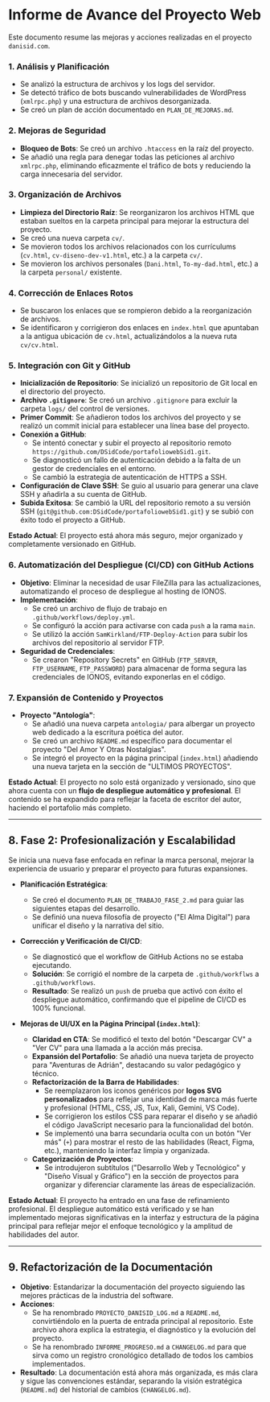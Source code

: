 # Informe de Avance del Proyecto Web

Este documento resume las mejoras y acciones realizadas en el proyecto `danisid.com`.

### 1. Análisis y Planificación

- Se analizó la estructura de archivos y los logs del servidor.
- Se detectó tráfico de bots buscando vulnerabilidades de WordPress (`xmlrpc.php`) y una estructura de archivos desorganizada.
- Se creó un plan de acción documentado en `PLAN_DE_MEJORAS.md`.

### 2. Mejoras de Seguridad

- **Bloqueo de Bots**: Se creó un archivo `.htaccess` en la raíz del proyecto.
- Se añadió una regla para denegar todas las peticiones al archivo `xmlrpc.php`, eliminando eficazmente el tráfico de bots y reduciendo la carga innecesaria del servidor.

### 3. Organización de Archivos

- **Limpieza del Directorio Raíz**: Se reorganizaron los archivos HTML que estaban sueltos en la carpeta principal para mejorar la estructura del proyecto.
- Se creó una nueva carpeta `cv/`.
- Se movieron todos los archivos relacionados con los currículums (`cv.html`, `cv-diseno-dev-v1.html`, etc.) a la carpeta `cv/`.
- Se movieron los archivos personales (`Dani.html`, `To-my-dad.html`, etc.) a la carpeta `personal/` existente.

### 4. Corrección de Enlaces Rotos

- Se buscaron los enlaces que se rompieron debido a la reorganización de archivos.
- Se identificaron y corrigieron dos enlaces en `index.html` que apuntaban a la antigua ubicación de `cv.html`, actualizándolos a la nueva ruta `cv/cv.html`.

### 5. Integración con Git y GitHub

- **Inicialización de Repositorio**: Se inicializó un repositorio de Git local en el directorio del proyecto.
- **Archivo `.gitignore`**: Se creó un archivo `.gitignore` para excluir la carpeta `logs/` del control de versiones.
- **Primer Commit**: Se añadieron todos los archivos del proyecto y se realizó un commit inicial para establecer una línea base del proyecto.
- **Conexión a GitHub**: 
    - Se intentó conectar y subir el proyecto al repositorio remoto `https://github.com/DSidCode/portafoliowebSid1.git`.
    - Se diagnosticó un fallo de autenticación debido a la falta de un gestor de credenciales en el entorno.
    - Se cambió la estrategia de autenticación de HTTPS a SSH.
- **Configuración de Clave SSH**: Se guio al usuario para generar una clave SSH y añadirla a su cuenta de GitHub.
- **Subida Exitosa**: Se cambió la URL del repositorio remoto a su versión SSH (`git@github.com:DSidCode/portafoliowebSid1.git`) y se subió con éxito todo el proyecto a GitHub.

**Estado Actual**: El proyecto está ahora más seguro, mejor organizado y completamente versionado en GitHub.

### 6. Automatización del Despliegue (CI/CD) con GitHub Actions

- **Objetivo**: Eliminar la necesidad de usar FileZilla para las actualizaciones, automatizando el proceso de despliegue al hosting de IONOS.
- **Implementación**:
    - Se creó un archivo de flujo de trabajo en `.github/workflows/deploy.yml`.
    - Se configuró la acción para activarse con cada `push` a la rama `main`.
    - Se utilizó la acción `SamKirkland/FTP-Deploy-Action` para subir los archivos del repositorio al servidor FTP.
- **Seguridad de Credenciales**:
    - Se crearon "Repository Secrets" en GitHub (`FTP_SERVER`, `FTP_USERNAME`, `FTP_PASSWORD`) para almacenar de forma segura las credenciales de IONOS, evitando exponerlas en el código.

### 7. Expansión de Contenido y Proyectos

- **Proyecto "Antología"**:
    - Se añadió una nueva carpeta `antologia/` para albergar un proyecto web dedicado a la escritura poética del autor.
    - Se creó un archivo `README.md` específico para documentar el proyecto "Del Amor Y Otras Nostalgias".
    - Se integró el proyecto en la página principal (`index.html`) añadiendo una nueva tarjeta en la sección de "ULTIMOS PROYECTOS".

**Estado Actual**: El proyecto no solo está organizado y versionado, sino que ahora cuenta con un **flujo de despliegue automático y profesional**. El contenido se ha expandido para reflejar la faceta de escritor del autor, haciendo el portafolio más completo.

---

## 8. Fase 2: Profesionalización y Escalabilidad

Se inicia una nueva fase enfocada en refinar la marca personal, mejorar la experiencia de usuario y preparar el proyecto para futuras expansiones.

- **Planificación Estratégica**:
    - Se creó el documento `PLAN_DE_TRABAJO_FASE_2.md` para guiar las siguientes etapas del desarrollo.
    - Se definió una nueva filosofía de proyecto ("El Alma Digital") para unificar el diseño y la narrativa del sitio.

- **Corrección y Verificación de CI/CD**:
    - Se diagnosticó que el workflow de GitHub Actions no se estaba ejecutando.
    - **Solución**: Se corrigió el nombre de la carpeta de `.github/workflws` a `.github/workflows`.
    - **Resultado**: Se realizó un `push` de prueba que activó con éxito el despliegue automático, confirmando que el pipeline de CI/CD es 100% funcional.

- **Mejoras de UI/UX en la Página Principal (`index.html`)**:
    - **Claridad en CTA**: Se modificó el texto del botón "Descargar CV" a "Ver CV" para una llamada a la acción más precisa.
    - **Expansión del Portafolio**: Se añadió una nueva tarjeta de proyecto para "Aventuras de Adrián", destacando su valor pedagógico y técnico.
    - **Refactorización de la Barra de Habilidades**:
        - Se reemplazaron los iconos genéricos por **logos SVG personalizados** para reflejar una identidad de marca más fuerte y profesional (HTML, CSS, JS, Tux, Kali, Gemini, VS Code).
        - Se corrigieron los estilos CSS para reparar el diseño y se añadió el código JavaScript necesario para la funcionalidad del botón.
        - Se implementó una barra secundaria oculta con un botón "Ver más" (`+`) para mostrar el resto de las habilidades (React, Figma, etc.), manteniendo la interfaz limpia y organizada.
    - **Categorización de Proyectos**:
        - Se introdujeron subtítulos ("Desarrollo Web y Tecnológico" y "Diseño Visual y Gráfico") en la sección de proyectos para organizar y diferenciar claramente las áreas de especialización.

**Estado Actual**: El proyecto ha entrado en una fase de refinamiento profesional. El despliegue automático está verificado y se han implementado mejoras significativas en la interfaz y estructura de la página principal para reflejar mejor el enfoque tecnológico y la amplitud de habilidades del autor.

---

## 9. Refactorización de la Documentación

- **Objetivo**: Estandarizar la documentación del proyecto siguiendo las mejores prácticas de la industria del software.
- **Acciones**:
    - Se ha renombrado `PROYECTO_DANISID_LOG.md` a `README.md`, convirtiéndolo en la puerta de entrada principal al repositorio. Este archivo ahora explica la estrategia, el diagnóstico y la evolución del proyecto.
    - Se ha renombrado `INFORME_PROGRESO.md` a `CHANGELOG.md` para que sirva como un registro cronológico detallado de todos los cambios implementados.
- **Resultado**: La documentación está ahora más organizada, es más clara y sigue las convenciones estándar, separando la visión estratégica (`README.md`) del historial de cambios (`CHANGELOG.md`).